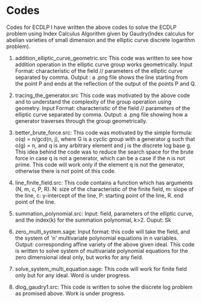 # Codes
Codes for ECDLP
I have written the above codes to solve the ECDLP problem using Index Calculus Algorithm given by Gaudry(Index calculus for abelian varieties of small dimension and the elliptic curve discrete logarithm problem).
1. addition_elliptic_curve_geometric.src
This code was written to see how addition operation in the elliptic curve group works geometrically.
Input Format: characteristic of the field // parameters of the elliptic curve separated by comma.
Output : a .png file shows the line starting from the point P and ends at the reflection of the output of the points P and Q.

2. tracing_the_generator.src
This code was motivated by the above code and to understand the complexity of the group operation using geometry.
Input Format: characteristic of the field // parameters of the elliptic curve separated by comma.
Output: a .png file showing how a generator traverses through the group geometrically.

3. better_brute_force.src:
This code was motivated by the simple formula: o(q) = n/gcd(n, j), where G is a cyclic group with a generator g such that 
o(g) = n, and q is any arbitrary element and j is the discrete log base g. This idea behind the code was to reduce the search 
space for the brute force in case q is not a generator, which can be a case if the n is not prime. This code will work only if 
the element q is not the generator, otherwise there is not point of this code.

4. line_finite_field.src:
This code contains a function which has arguments (N, m, c, P, R).
N: size of the characteristic of the finite field,
m: slope of the line,
c: y-intercept of the line,
P: starting point of the line,
R. end point of the line.

5. summation_polynomial.src:
Input: field, parameters of the elliptic curve, and the index(k) for the summation polynomial, k>2.
Ouput: Sk

6. zero_multi_system.sage:
Input format: this code will take the field, and the system of 'n' multivariate polynomial equations in n variables.
Output: corresponding affine variety of the above given ideal.
This code is written to solve system of multivariate polynomial equations for the zero dimensional ideal only, but works for 
any field.

7. solve_system_multi_equation.sage:
This code will work for finite field only but for any ideal. Word is under progress.

8. dlog_gaudry1.src:
This code is written to solve the discrete log problem as promised above. Work is under progress.
